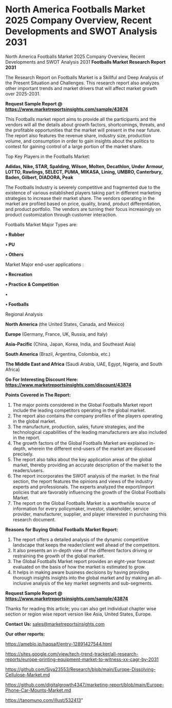 # North America Footballs Market 2025 Company Overview, Recent Developments and SWOT Analysis 2031
North America Footballs Market 2025 Company Overview, Recent Developments and SWOT Analysis 2031
<strong>Footballs Market Research Report 2031</strong>

The Research Report on Footballs Market is a Skillful and Deep Analysis of the Present Situation and Challenges. This research report also analyzes other important trends and market drivers that will affect market growth over 2025-2031.

<strong>Request Sample Report @ <a href=https://www.marketreportsinsights.com/sample/43874>https://www.marketreportsinsights.com/sample/43874</a></strong>

This Footballs market report aims to provide all the participants and the vendors will all the details about growth factors, shortcomings, threats, and the profitable opportunities that the market will present in the near future. The report also features the revenue share, industry size, production volume, and consumption in order to gain insights about the politics to contest for gaining control of a large portion of the market share.

Top Key Players in the Footballs Market:

<strong>Adidas, Nike, STAR, Spalding, Wilson, Molten, Decathlon, Under Armour, LOTTO, Rawlings, SELECT, PUMA, MIKASA, Lining, UMBRO, Canterbury, Baden, Gilbert, DIADORA, Peak</strong>

The Footballs Industry is severely competitive and fragmented due to the existence of various established players taking part in different marketing strategies to increase their market share. The vendors operating in the market are profiled based on price, quality, brand, product differentiation, and product portfolio. The vendors are turning their focus increasingly on product customization through customer interaction.

Footballs Market Major Types are:

<strong>•  Rubber

•  PU

•  Others</strong>

Market Major end-user applications :

<strong>•  Recreation

•  Practice & Competition

•  

•  Footballs</strong>

Regional Analysis

</u><strong><b>North America</b></strong> (the United States, Canada, and Mexico)

<strong><b>Europe </b></strong>(Germany, France, UK, Russia, and Italy)

<strong><b>Asia-Pacific</b></strong> (China, Japan, Korea, India, and Southeast Asia)

<strong><b>South America</b></strong> (Brazil, Argentina, Colombia, etc.)

<strong><b>The Middle East and Africa</b></strong> (Saudi Arabia, UAE, Egypt, Nigeria, and South Africa)

<strong>Go For Interesting Discount Here: <a href=https://www.marketreportsinsights.com/discount/43874>https://www.marketreportsinsights.com/discount/43874</a></strong>

<strong>Points Covered in The Report:</strong>
<ol>
  <li>The major points considered in the Global Footballs Market report include the leading competitors operating in the global market.</li>
  <li>The report also contains the company profiles of the players operating in the global market.</li>
  <li>The manufacture, production, sales, future strategies, and the technological capabilities of the leading manufacturers are also included in the report.</li>
  <li>The growth factors of the Global Footballs Market are explained in-depth, wherein the different end-users of the market are discussed precisely.</li>
  <li>The report also talks about the key application areas of the global market, thereby providing an accurate description of the market to the readers/users.</li>
  <li>The report incorporates the SWOT analysis of the market. In the final section, the report features the opinions and views of the industry experts and professionals. The experts analyzed the export/import policies that are favorably influencing the growth of the Global Footballs Market.</li>
  <li>The report on the Global Footballs Market is a worthwhile source of information for every policymaker, investor, stakeholder, service provider, manufacturer, supplier, and player interested in purchasing this research document.</li>
</ol>
<strong>Reasons for Buying Global Footballs Market Report:</strong>

<ol>
  <li>The report offers a detailed analysis of the dynamic competitive landscape that keeps the reader/client well ahead of the competitors.</li>
  <li>It also presents an in-depth view of the different factors driving or restraining the growth of the global market.</li>
  <li>The Global Footballs Market report provides an eight-year forecast evaluated on the basis of how the market is estimated to grow.</li>
  <li>It helps in making aware business decisions by having providing thorough insights insights into the global market and by making an all-inclusive analysis of the key market segments and sub-segments.</li>
</ol>
<strong>Request Sample Report @ <a href=https://www.marketreportsinsights.com/sample/43874>https://www.marketreportsinsights.com/sample/43874</a></strong>


Thanks for reading this article; you can also get individual chapter wise section or region wise report version like Asia, United States, Europe.

<strong>Contact Us:</strong>
sales@marketreportsinsights.com

<strong>Our other reports:</strong>

<a href=https://ameblo.jp/haqsaif/entry-12891427544.html>https://ameblo.jp/haqsaif/entry-12891427544.html</a>

<a href=https://sites.google.com/view/tech-trend-tracker/all-research-reports/europe-printing-equipment-market-to-witness-xx-cagr-by-2031>https://sites.google.com/view/tech-trend-tracker/all-research-reports/europe-printing-equipment-market-to-witness-xx-cagr-by-2031</a>

<a href=https://github.com/Siya23553/Research/blob/main/Europe-Dissolving-Cellulose-Market.md>https://github.com/Siya23553/Research/blob/main/Europe-Dissolving-Cellulose-Market.md</a>

<a href=https://github.com/digitalgrowth4347/marketing-report/blob/main/Europe-Phone-Car-Mounts-Market.md>https://github.com/digitalgrowth4347/marketing-report/blob/main/Europe-Phone-Car-Mounts-Market.md</a>

<a href=https://tanomuno.com/illust/532413>https://tanomuno.com/illust/532413</a>"
